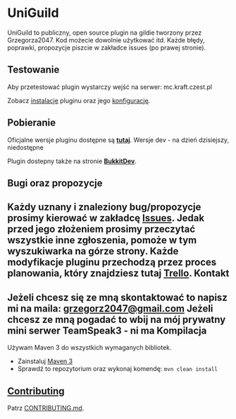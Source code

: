 UniGuild
=============

UniGuild to publiczny, open source plugin na gildie tworzony przez Grzegorza2047.
Kod możecie dowolnie użytkować itd.
Każde błędy, poprawki, propozycje piszcie w zakładce issues (po prawej stronie).

Testowanie
-----------
Aby przetestować plugin wystarczy wejść na serwer: mc.kraft.czest.pl

Zobacz [instalacje](https://github.com/grzegorz2047/UniGuild/wiki/Pobieranie-oraz-instalacja) pluginu oraz jego [konfigurację](https://github.com/grzegorz2047/UniGuild/wiki/Konfiguracja).

Pobieranie
-----------

Oficjalne wersje pluginu dostępne są [__tutaj__](https://github.com/grzegorz2047/UniGuild/releases).
Wersje dev - na dzień dzisiejszy, niedostępne

Plugin dostepny także na stronie [__BukkitDev__](http://dev.bukkit.org/bukkit-plugins/openguild/).

Bugi oraz propozycje
-----------

Każdy uznany i znaleziony bug/propozycje prosimy kierować w zakładcę [Issues](https://github.com/grzegorz2047/UniGuild/issues). Jedak przed jego złożeniem prosimy przeczytać wszystkie inne zgłoszenia, pomoże w tym wyszukiwarka na górze strony.
Każde modyfikacje pluginu przechodzą przez proces planowania, który znajdziesz tutaj [__Trello__](https://trello.com/b/B1ZDlOmP/uniguild).
Kontakt
-----------
Jeżeli chcesz się ze mną skontaktować to napisz mi na maila: grzegorz2047@gmail.com
Jeżeli chcesz ze mną pogadać to wbij na mój prywatny mini serwer TeamSpeak3 -  ni ma
Kompilacja
-----------

Używam Maven 3 do wszystkich wymaganych bibliotek.
* Zainstaluj [Maven 3](http://maven.apache.org/download.html)
* Sprawdź to repozytorium oraz wykonaj komendę: `mvn clean install`

[Contributing](https://github.com/grzegorz2047/UniGuild/blob/master/CONTRIBUTING.md)
-----------

Patrz [CONTRIBUTING.md](https://github.com/grzegorz2047/UniGuild/blob/master/CONTRIBUTING.md).
